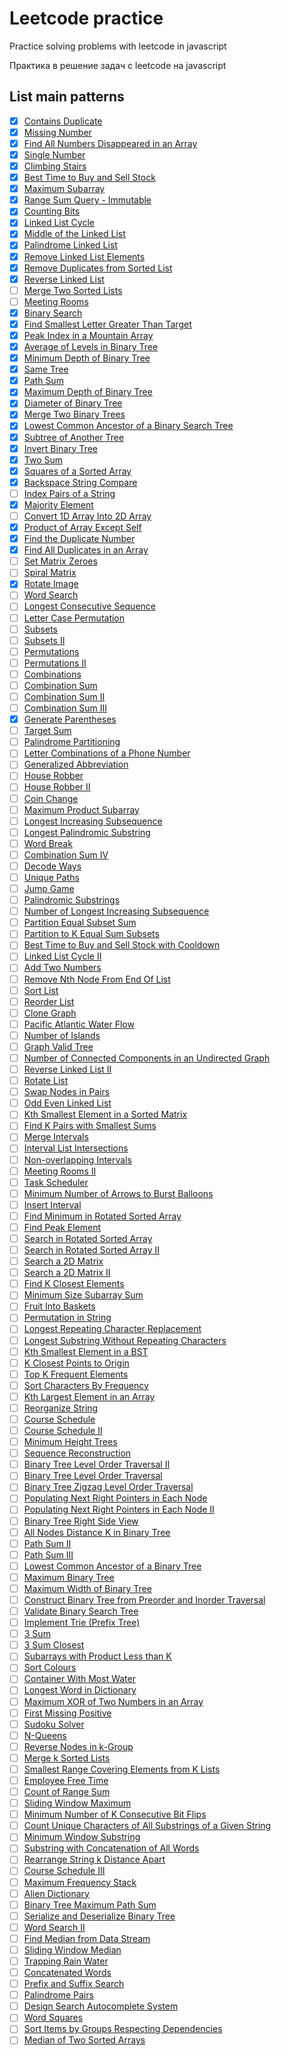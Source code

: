 # Leetcode practice

Practice solving problems with leetcode in javascript

Практика в решение задач с leetcode на javascript

## List main patterns

-   [x] [Contains Duplicate](https://leetcode.com/problems/contains-duplicate/)
-   [x] [Missing Number](https://leetcode.com/problems/missing-number/)
-   [x] [Find All Numbers Disappeared in an Array](https://leetcode.com/problems/find-all-numbers-disappeared-in-an-array/)
-   [x] [Single Number](https://leetcode.com/problems/single-number/)
-   [x] [Climbing Stairs](https://leetcode.com/problems/climbing-stairs/)
-   [x] [Best Time to Buy and Sell Stock](https://leetcode.com/problems/best-time-to-buy-and-sell-stock/)
-   [x] [Maximum Subarray](https://leetcode.com/problems/maximum-subarray/)
-   [x] [Range Sum Query - Immutable](https://leetcode.com/problems/range-sum-query-immutable/)
-   [x] [Counting Bits](https://leetcode.com/problems/counting-bits/)
-   [x] [Linked List Cycle](https://leetcode.com/problems/linked-list-cycle/)
-   [x] [Middle of the Linked List](https://leetcode.com/problems/middle-of-the-linked-list/)
-   [x] [Palindrome Linked List](https://leetcode.com/problems/palindrome-linked-list/)
-   [x] [Remove Linked List Elements](https://leetcode.com/problems/remove-linked-list-elements/)
-   [x] [Remove Duplicates from Sorted List](https://leetcode.com/problems/remove-duplicates-from-sorted-list/)
-   [x] [Reverse Linked List](https://leetcode.com/problems/reverse-linked-list/)
-   [ ] [Merge Two Sorted Lists](https://leetcode.com/problems/merge-two-sorted-lists/)
-   [ ] [Meeting Rooms](https://leetcode.com/problems/meeting-rooms)
-   [x] [Binary Search](https://leetcode.com/problems/binary-search/)
-   [x] [Find Smallest Letter Greater Than Target](https://leetcode.com/problems/find-smallest-letter-greater-than-target/)
-   [x] [Peak Index in a Mountain Array](https://leetcode.com/problems/peak-index-in-a-mountain-array/)
-   [x] [Average of Levels in Binary Tree](https://leetcode.com/problems/average-of-levels-in-binary-tree/)
-   [x] [Minimum Depth of Binary Tree](https://leetcode.com/problems/minimum-depth-of-binary-tree/)
-   [x] [Same Tree](https://leetcode.com/problems/same-tree/)
-   [x] [Path Sum](https://leetcode.com/problems/path-sum/)
-   [x] [Maximum Depth of Binary Tree](https://leetcode.com/problems/maximum-depth-of-binary-tree/)
-   [x] [Diameter of Binary Tree](https://leetcode.com/problems/diameter-of-binary-tree/)
-   [x] [Merge Two Binary Trees](https://leetcode.com/problems/merge-two-binary-trees/)
-   [x] [Lowest Common Ancestor of a Binary Search Tree](https://leetcode.com/problems/lowest-common-ancestor-of-a-binary-search-tree/)
-   [x] [Subtree of Another Tree](https://leetcode.com/problems/subtree-of-another-tree/)
-   [x] [Invert Binary Tree](https://leetcode.com/problems/invert-binary-tree/)
-   [x] [Two Sum](https://leetcode.com/problems/two-sum/)
-   [x] [Squares of a Sorted Array](https://leetcode.com/problems/squares-of-a-sorted-array/)
-   [x] [Backspace String Compare](https://leetcode.com/problems/backspace-string-compare/)
-   [ ] [Index Pairs of a String](https://leetcode.com/problems/index-pairs-of-a-string/)
-   [x] [Majority Element](https://leetcode.com/problems/majority-element/)
-   [ ] [Convert 1D Array Into 2D Array](https://leetcode.com/problems/convert-1d-array-into-2d-array/)
-   [x] [Product of Array Except Self](https://leetcode.com/problems/product-of-array-except-self/)
-   [x] [Find the Duplicate Number](https://leetcode.com/problems/find-the-duplicate-number/)
-   [x] [Find All Duplicates in an Array](https://leetcode.com/problems/find-all-duplicates-in-an-array/)
-   [ ] [Set Matrix Zeroes](https://leetcode.com/problems/set-matrix-zeroes/)
-   [ ] [Spiral Matrix](https://leetcode.com/problems/spiral-matrix/)
-   [x] [Rotate Image](https://leetcode.com/problems/rotate-image/)
-   [ ] [Word Search](https://leetcode.com/problems/word-search/)
-   [ ] [Longest Consecutive Sequence](https://leetcode.com/problems/longest-consecutive-sequence/)
-   [ ] [Letter Case Permutation](https://leetcode.com/problems/letter-case-permutation/)
-   [ ] [Subsets](https://leetcode.com/problems/subsets/)
-   [ ] [Subsets II](https://leetcode.com/problems/subsets-ii/)
-   [ ] [Permutations](https://leetcode.com/problems/permutations/)
-   [ ] [Permutations II](https://leetcode.com/problems/permutations-ii/)
-   [ ] [Combinations](https://leetcode.com/problems/combinations/)
-   [ ] [Combination Sum](https://leetcode.com/problems/combination-sum/)
-   [ ] [Combination Sum II](https://leetcode.com/problems/combination-sum-ii/)
-   [ ] [Combination Sum III](https://leetcode.com/problems/combination-sum-iii/)
-   [x] [Generate Parentheses](https://leetcode.com/problems/generate-parentheses/)
-   [ ] [Target Sum](https://leetcode.com/problems/target-sum/)
-   [ ] [Palindrome Partitioning](https://leetcode.com/problems/palindrome-partitioning/)
-   [ ] [Letter Combinations of a Phone Number](https://leetcode.com/problems/letter-combinations-of-a-phone-number/)
-   [ ] [Generalized Abbreviation](https://leetcode.com/problems/generalized-abbreviation/)
-   [ ] [House Robber](https://leetcode.com/problems/house-robber/)
-   [ ] [House Robber II](https://leetcode.com/problems/house-robber-ii/)
-   [ ] [Coin Change](https://leetcode.com/problems/coin-change/)
-   [ ] [Maximum Product Subarray](https://leetcode.com/problems/maximum-product-subarray/)
-   [ ] [Longest Increasing Subsequence](https://leetcode.com/problems/longest-increasing-subsequence/)
-   [ ] [Longest Palindromic Substring](https://leetcode.com/problems/longest-palindromic-substring/)
-   [ ] [Word Break](https://leetcode.com/problems/word-break/)
-   [ ] [Combination Sum IV](https://leetcode.com/problems/combination-sum-iv/)
-   [ ] [Decode Ways](https://leetcode.com/problems/decode-ways/)
-   [ ] [Unique Paths](https://leetcode.com/problems/unique-paths/)
-   [ ] [Jump Game](https://leetcode.com/problems/jump-game/)
-   [ ] [Palindromic Substrings](https://leetcode.com/problems/palindromic-substrings/)
-   [ ] [Number of Longest Increasing Subsequence](https://leetcode.com/problems/number-of-longest-increasing-subsequence/)
-   [ ] [Partition Equal Subset Sum](https://leetcode.com/problems/partition-equal-subset-sum/)
-   [ ] [Partition to K Equal Sum Subsets](https://leetcode.com/problems/partition-to-k-equal-sum-subsets/)
-   [ ] [Best Time to Buy and Sell Stock with Cooldown](https://leetcode.com/problems/best-time-to-buy-and-sell-stock-with-cooldown/)
-   [ ] [Linked List Cycle II](https://leetcode.com/problems/linked-list-cycle-ii/)
-   [ ] [Add Two Numbers](https://leetcode.com/problems/add-two-numbers/)
-   [ ] [Remove Nth Node From End Of List](https://leetcode.com/problems/remove-nth-node-from-end-of-list/)
-   [ ] [Sort List](https://leetcode.com/problems/sort-list/)
-   [ ] [Reorder List](https://leetcode.com/problems/reorder-list/)
-   [ ] [Clone Graph](https://leetcode.com/problems/clone-graph/)
-   [ ] [Pacific Atlantic Water Flow](https://leetcode.com/problems/pacific-atlantic-water-flow/)
-   [ ] [Number of Islands](https://leetcode.com/problems/number-of-islands/)
-   [ ] [Graph Valid Tree](https://leetcode.com/problems/graph-valid-tree/)
-   [ ] [Number of Connected Components in an Undirected Graph](https://leetcode.com/problems/number-of-connected-components-in-an-undirected-graph/)
-   [ ] [Reverse Linked List II](https://leetcode.com/problems/reverse-linked-list-ii/)
-   [ ] [Rotate List](https://leetcode.com/problems/rotate-list/)
-   [ ] [Swap Nodes in Pairs](https://leetcode.com/problems/swap-nodes-in-pairs/)
-   [ ] [Odd Even Linked List](https://leetcode.com/problems/odd-even-linked-list/)
-   [ ] [Kth Smallest Element in a Sorted Matrix](https://leetcode.com/problems/kth-smallest-element-in-a-sorted-matrix/)
-   [ ] [Find K Pairs with Smallest Sums](https://leetcode.com/problems/find-k-pairs-with-smallest-sums/)
-   [ ] [Merge Intervals](https://leetcode.com/problems/merge-intervals/)
-   [ ] [Interval List Intersections](https://leetcode.com/problems/interval-list-intersections/)
-   [ ] [Non-overlapping Intervals](https://leetcode.com/problems/non-overlapping-intervals/)
-   [ ] [Meeting Rooms II](https://leetcode.com/problems/meeting-rooms-ii/)
-   [ ] [Task Scheduler](https://leetcode.com/problems/task-scheduler/)
-   [ ] [Minimum Number of Arrows to Burst Balloons](https://leetcode.com/problems/minimum-number-of-arrows-to-burst-balloons/)
-   [ ] [Insert Interval](https://leetcode.com/problems/insert-interval/)
-   [ ] [Find Minimum in Rotated Sorted Array](https://leetcode.com/problems/find-minimum-in-rotated-sorted-array/)
-   [ ] [Find Peak Element](https://leetcode.com/problems/find-peak-element/)
-   [ ] [Search in Rotated Sorted Array](https://leetcode.com/problems/search-in-rotated-sorted-array/)
-   [ ] [Search in Rotated Sorted Array II](https://leetcode.com/problems/search-in-rotated-sorted-array-ii/)
-   [ ] [Search a 2D Matrix](https://leetcode.com/problems/search-a-2d-matrix/)
-   [ ] [Search a 2D Matrix II](https://leetcode.com/problems/search-a-2d-matrix-ii/)
-   [ ] [Find K Closest Elements](https://leetcode.com/problems/find-k-closest-elements/)
-   [ ] [Minimum Size Subarray Sum](https://leetcode.com/problems/minimum-size-subarray-sum/)
-   [ ] [Fruit Into Baskets](https://leetcode.com/problems/fruit-into-baskets/)
-   [ ] [Permutation in String](https://leetcode.com/problems/permutation-in-string/)
-   [ ] [Longest Repeating Character Replacement](https://leetcode.com/problems/longest-repeating-character-replacement/)
-   [ ] [Longest Substring Without Repeating Characters](https://leetcode.com/problems/longest-substring-without-repeating-characters/)
-   [ ] [Kth Smallest Element in a BST](https://leetcode.com/problems/kth-smallest-element-in-a-bst/)
-   [ ] [K Closest Points to Origin](https://leetcode.com/problems/k-closest-points-to-origin/)
-   [ ] [Top K Frequent Elements](https://leetcode.com/problems/top-k-frequent-elements/)
-   [ ] [Sort Characters By Frequency](https://leetcode.com/problems/sort-characters-by-frequency/)
-   [ ] [Kth Largest Element in an Array](https://leetcode.com/problems/kth-largest-element-in-an-array/)
-   [ ] [Reorganize String](https://leetcode.com/problems/reorganize-string/)
-   [ ] [Course Schedule](https://leetcode.com/problems/course-schedule/)
-   [ ] [Course Schedule II](https://leetcode.com/problems/course-schedule-ii/)
-   [ ] [Minimum Height Trees](https://leetcode.com/problems/minimum-height-trees/)
-   [ ] [Sequence Reconstruction](https://leetcode.com/problems/sequence-reconstruction)
-   [ ] [Binary Tree Level Order Traversal II](https://leetcode.com/problems/binary-tree-level-order-traversal-ii/)
-   [ ] [Binary Tree Level Order Traversal](https://leetcode.com/problems/binary-tree-level-order-traversal/)
-   [ ] [Binary Tree Zigzag Level Order Traversal](https://leetcode.com/problems/binary-tree-zigzag-level-order-traversal/)
-   [ ] [Populating Next Right Pointers in Each Node](https://leetcode.com/problems/populating-next-right-pointers-in-each-node/)
-   [ ] [Populating Next Right Pointers in Each Node II](https://leetcode.com/problems/populating-next-right-pointers-in-each-node-ii/)
-   [ ] [Binary Tree Right Side View](https://leetcode.com/problems/binary-tree-right-side-view/)
-   [ ] [All Nodes Distance K in Binary Tree](https://leetcode.com/problems/all-nodes-distance-k-in-binary-tree/)
-   [ ] [Path Sum II](https://leetcode.com/problems/path-sum-ii/)
-   [ ] [Path Sum III](https://leetcode.com/problems/path-sum-iii/)
-   [ ] [Lowest Common Ancestor of a Binary Tree](https://leetcode.com/problems/lowest-common-ancestor-of-a-binary-tree/)
-   [ ] [Maximum Binary Tree](https://leetcode.com/problems/maximum-binary-tree/)
-   [ ] [Maximum Width of Binary Tree](https://leetcode.com/problems/maximum-width-of-binary-tree/)
-   [ ] [Construct Binary Tree from Preorder and Inorder Traversal](https://leetcode.com/problems/construct-binary-tree-from-preorder-and-inorder-traversal/)
-   [ ] [Validate Binary Search Tree](https://leetcode.com/problems/validate-binary-search-tree/)
-   [ ] [Implement Trie (Prefix Tree)](https://leetcode.com/problems/implement-trie-prefix-tree/)
-   [ ] [3 Sum](https://leetcode.com/problems/3sum/)
-   [ ] [3 Sum Closest](https://leetcode.com/problems/3sum-closest/)
-   [ ] [Subarrays with Product Less than K](https://leetcode.com/problems/subarray-product-less-than-k/)
-   [ ] [Sort Colours](https://leetcode.com/problems/sort-colors/)
-   [ ] [Container With Most Water](https://leetcode.com/problems/container-with-most-water/)
-   [ ] [Longest Word in Dictionary](https://leetcode.com/problems/longest-word-in-dictionary/)
-   [ ] [Maximum XOR of Two Numbers in an Array](https://leetcode.com/problems/maximum-xor-of-two-numbers-in-an-array)
-   [ ] [First Missing Positive](https://leetcode.com/problems/first-missing-positive/)
-   [ ] [Sudoku Solver](https://leetcode.com/problems/sudoku-solver/)
-   [ ] [N-Queens](https://leetcode.com/problems/n-queens/)
-   [ ] [Reverse Nodes in k-Group](https://leetcode.com/problems/reverse-nodes-in-k-group/)
-   [ ] [Merge k Sorted Lists](https://leetcode.com/problems/merge-k-sorted-lists/)
-   [ ] [Smallest Range Covering Elements from K Lists](https://leetcode.com/problems/smallest-range-covering-elements-from-k-lists/)
-   [ ] [Employee Free Time](https://leetcode.com/problems/employee-free-time/)
-   [ ] [Count of Range Sum](https://leetcode.com/problems/count-of-range-sum/)
-   [ ] [Sliding Window Maximum](https://leetcode.com/problems/sliding-window-maximum/)
-   [ ] [Minimum Number of K Consecutive Bit Flips](https://leetcode.com/problems/minimum-number-of-k-consecutive-bit-flips/)
-   [ ] [Count Unique Characters of All Substrings of a Given String](https://leetcode.com/problems/count-unique-characters-of-all-substrings-of-a-given-string/)
-   [ ] [Minimum Window Substring](https://leetcode.com/problems/minimum-window-substring/)
-   [ ] [Substring with Concatenation of All Words](https://leetcode.com/problems/substring-with-concatenation-of-all-words/)
-   [ ] [Rearrange String k Distance Apart](https://leetcode.com/problems/rearrange-string-k-distance-apart)
-   [ ] [Course Schedule III](https://leetcode.com/problems/course-schedule-iii/)
-   [ ] [Maximum Frequency Stack](https://leetcode.com/problems/maximum-frequency-stack/)
-   [ ] [Alien Dictionary](https://leetcode.com/problems/alien-dictionary)
-   [ ] [Binary Tree Maximum Path Sum](https://leetcode.com/problems/binary-tree-maximum-path-sum/)
-   [ ] [Serialize and Deserialize Binary Tree](https://leetcode.com/problems/serialize-and-deserialize-binary-tree/)
-   [ ] [Word Search II](https://leetcode.com/problems/word-search-ii/)
-   [ ] [Find Median from Data Stream](https://leetcode.com/problems/find-median-from-data-stream/)
-   [ ] [Sliding Window Median](https://leetcode.com/problems/sliding-window-median/)
-   [ ] [Trapping Rain Water](https://leetcode.com/problems/trapping-rain-water/)
-   [ ] [Concatenated Words](https://leetcode.com/problems/concatenated-words/)
-   [ ] [Prefix and Suffix Search](https://leetcode.com/problems/prefix-and-suffix-search/)
-   [ ] [Palindrome Pairs](https://leetcode.com/problems/palindrome-pairs/)
-   [ ] [Design Search Autocomplete System](https://leetcode.com/problems/design-search-autocomplete-system/)
-   [ ] [Word Squares](https://leetcode.com/problems/word-squares/)
-   [ ] [Sort Items by Groups Respecting Dependencies](https://leetcode.com/problems/sort-items-by-groups-respecting-dependencies/)
-   [ ] [Median of Two Sorted Arrays](https://leetcode.com/problems/median-of-two-sorted-arrays/)
